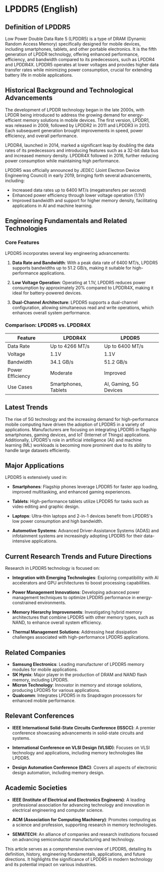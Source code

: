 # LPDDR5 (English)

## Definition of LPDDR5

Low Power Double Data Rate 5 (LPDDR5) is a type of DRAM (Dynamic Random Access Memory) specifically designed for mobile devices, including smartphones, tablets, and other portable electronics. It is the fifth generation of LPDDR technology, offering enhanced performance, efficiency, and bandwidth compared to its predecessors, such as LPDDR4 and LPDDR4X. LPDDR5 operates at lower voltages and provides higher data transfer rates while minimizing power consumption, crucial for extending battery life in mobile applications.

## Historical Background and Technological Advancements

The development of LPDDR technology began in the late 2000s, with LPDDR being introduced to address the growing demand for energy-efficient memory solutions in mobile devices. The first version, LPDDR1, was released in 2009, followed by LPDDR2 in 2011 and LPDDR3 in 2013. Each subsequent generation brought improvements in speed, power efficiency, and overall performance.

LPDDR4, launched in 2014, marked a significant leap by doubling the data rates of its predecessors and introducing features such as a 32-bit data bus and increased memory density. LPDDR4X followed in 2016, further reducing power consumption while maintaining high performance.

LPDDR5 was officially announced by JEDEC (Joint Electron Device Engineering Council) in early 2019, bringing forth several advancements, including:

- Increased data rates up to 6400 MT/s (megatransfers per second)
- Enhanced power efficiency through lower voltage operation (1.1V)
- Improved bandwidth and support for higher memory density, facilitating applications in AI and machine learning.

## Engineering Fundamentals and Related Technologies

### Core Features

LPDDR5 incorporates several key engineering advancements:

1. **Data Rate and Bandwidth**: With a peak data rate of 6400 MT/s, LPDDR5 supports bandwidths up to 51.2 GB/s, making it suitable for high-performance applications.

2. **Low Voltage Operation**: Operating at 1.1V, LPDDR5 reduces power consumption by approximately 20% compared to LPDDR4X, making it ideal for battery-powered devices.

3. **Dual-Channel Architecture**: LPDDR5 supports a dual-channel configuration, allowing simultaneous read and write operations, which enhances overall system performance.

### Comparison: LPDDR5 vs. LPDDR4X

| Feature               | LPDDR4X               | LPDDR5               |
|----------------------|-----------------------|----------------------|
| Data Rate            | Up to 4266 MT/s       | Up to 6400 MT/s      |
| Voltage               | 1.1V                   | 1.1V                  |
| Bandwidth            | 34.1 GB/s             | 51.2 GB/s            |
| Power Efficiency     | Moderate              | Improved              |
| Use Cases            | Smartphones, Tablets   | AI, Gaming, 5G Devices|

## Latest Trends

The rise of 5G technology and the increasing demand for high-performance mobile computing have driven the adoption of LPDDR5 in a variety of applications. Manufacturers are focusing on integrating LPDDR5 in flagship smartphones, gaming devices, and IoT (Internet of Things) applications. Additionally, LPDDR5's role in artificial intelligence (AI) and machine learning (ML) workloads is becoming more prominent due to its ability to handle large datasets efficiently.

## Major Applications

LPDDR5 is extensively used in:

- **Smartphones**: Flagship phones leverage LPDDR5 for faster app loading, improved multitasking, and enhanced gaming experiences.
  
- **Tablets**: High-performance tablets utilize LPDDR5 for tasks such as video editing and graphic design.
  
- **Laptops**: Ultra-thin laptops and 2-in-1 devices benefit from LPDDR5's low power consumption and high bandwidth.
  
- **Automotive Systems**: Advanced Driver-Assistance Systems (ADAS) and infotainment systems are increasingly adopting LPDDR5 for their data-intensive applications.

## Current Research Trends and Future Directions

Research in LPDDR5 technology is focused on:

- **Integration with Emerging Technologies**: Exploring compatibility with AI accelerators and GPU architectures to boost processing capabilities.
  
- **Power Management Innovations**: Developing advanced power management techniques to optimize LPDDR5 performance in energy-constrained environments.
  
- **Memory Hierarchy Improvements**: Investigating hybrid memory architectures that combine LPDDR5 with other memory types, such as NAND, to enhance overall system efficiency.

- **Thermal Management Solutions**: Addressing heat dissipation challenges associated with high-performance LPDDR5 applications.

## Related Companies

- **Samsung Electronics**: Leading manufacturer of LPDDR5 memory modules for mobile applications.
- **SK Hynix**: Major player in the production of DRAM and NAND flash memory, including LPDDR5.
- **Micron Technology**: Innovator in memory and storage solutions, producing LPDDR5 for various applications.
- **Qualcomm**: Integrates LPDDR5 in its Snapdragon processors for enhanced mobile performance.

## Relevant Conferences

- **IEEE International Solid-State Circuits Conference (ISSCC)**: A premier conference showcasing advancements in solid-state circuits and systems.
  
- **International Conference on VLSI Design (VLSID)**: Focuses on VLSI technology and applications, including memory technologies like LPDDR5.
  
- **Design Automation Conference (DAC)**: Covers all aspects of electronic design automation, including memory design.

## Academic Societies

- **IEEE (Institute of Electrical and Electronics Engineers)**: A leading professional association for advancing technology and innovation in electrical engineering and computer science.
  
- **ACM (Association for Computing Machinery)**: Promotes computing as a science and profession, supporting research in memory technologies.
  
- **SEMATECH**: An alliance of companies and research institutions focused on advancing semiconductor manufacturing and technology.

This article serves as a comprehensive overview of LPDDR5, detailing its definition, history, engineering fundamentals, applications, and future directions. It highlights the significance of LPDDR5 in modern technology and its potential impact on various industries.